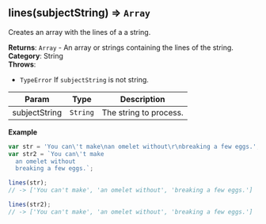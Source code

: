 <a name="lines"></a>

## lines(subjectString) ⇒ <code>Array</code>
Creates an array with the lines of a a string.

**Returns**: <code>Array</code> - An array or strings containing the lines of the string.  
**Category**: String  
**Throws**:

- <code>TypeError</code> If `subjectString` is not string.


| Param | Type | Description |
| --- | --- | --- |
| subjectString | <code>String</code> | The string to process. |

**Example**  
```js
var str = 'You can\'t make\nan omelet without\r\nbreaking a few eggs.';
var str2 = `You can\'t make
  an omelet without
  breaking a few eggs.`;

lines(str);
// -> ['You can't make', 'an omelet without', 'breaking a few eggs.']

lines(str2);
// -> ['You can't make', 'an omelet without', 'breaking a few eggs.']
```
